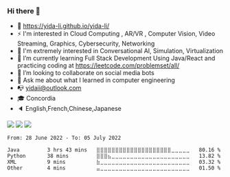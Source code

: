 ### Hi there 👋

<!--
**yida-li/yida-li** is a ✨ _special_ ✨ repository because its `README.md` (this file) appears on your GitHub profile.

Here are some ideas to get you started:

- 🔭 I’m currently working on ...
- 🤔  https://yida-li.github.io/yida-li/
- 📫 How to reach me: ...
- 😄 Pronouns: ...
- ⚡ Fun fact: ...
- 🌱 I’m currently working on: <span class="edit-link"><a href="https://github.com/yida-li/Rubik-Cube" target="_blank"><i class="fa fa-github"></i> Pandora's box</a></span>
-->
- 🌱  https://yida-li.github.io/yida-li/
- ⚡   I'm interested in Cloud Computing , AR/VR , Computer Vision, Video Streaming, Graphics, Cybersecurity, Networking
- 💫  I'm extremely interested in Conversational AI, Simulation, Virtualization  
- 🔭  I’m currently learning Full Stack Development Using Java/React and practicing coding at https://leetcode.com/problemset/all/
- 👯  I’m looking to collaborate on social media bots
- 💬  Ask me about what I learned in computer engineering 
- 📭  yidaii@outlook.com
- 🎓  Concordia
- :speaker: English,French,Chinese,Japanese

<a href="https://wakatime.com"><img src="https://wakatime.com/share/@yida/b093ff7d-e18f-4b6a-ba1a-d4fca6889097.png" /></a>
<a href="https://wakatime.com"><img src="https://wakatime.com/share/@yida/1ddef05f-4f9f-45f1-90ef-b0801ebe62dd.png" /></a>
<a href="https://wakatime.com"><img src="https://wakatime.com/share/@yida/70cea4fe-8d6a-4248-bb47-ff5cc6a8ddc5.png" /></a>
<!--START_SECTION:waka-->

```text
From: 28 June 2022 - To: 05 July 2022

Java         3 hrs 43 mins   ⣿⣿⣿⣿⣿⣿⣿⣿⣿⣿⣿⣿⣿⣿⣿⣿⣿⣿⣿⣿⣀⣀⣀⣀⣀   80.16 %
Python       38 mins         ⣿⣿⣿⣦⣀⣀⣀⣀⣀⣀⣀⣀⣀⣀⣀⣀⣀⣀⣀⣀⣀⣀⣀⣀⣀   13.82 %
XML          9 mins          ⣷⣀⣀⣀⣀⣀⣀⣀⣀⣀⣀⣀⣀⣀⣀⣀⣀⣀⣀⣀⣀⣀⣀⣀⣀   03.32 %
Other        4 mins          ⣤⣀⣀⣀⣀⣀⣀⣀⣀⣀⣀⣀⣀⣀⣀⣀⣀⣀⣀⣀⣀⣀⣀⣀⣀   01.50 %
```

<!--END_SECTION:waka-->
